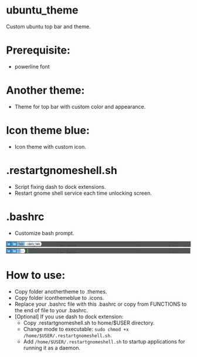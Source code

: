 # ubuntu_theme
Custom ubuntu top bar and theme.

# Prerequisite:
* powerline font

# Another theme:
* Theme for top bar with custom color and appearance.

# Icon theme blue:
* Icon theme with custom icon.

# .restartgnomeshell.sh
* Script fixing dash to dock extensions.
* Restart gnome shell service each time unlocking screen.

# .bashrc
* Customize bash prompt.
<img src="images/bash_theme.png" height="15"/>
<img src="images/bash_theme2.png" height="15"/>

# How to use:
* Copy folder anothertheme to .themes.
* Copy folder iconthemeblue to .icons.
* Replace your .bashrc file with this .bashrc or copy from FUNCTIONS to the end of file to your .bashrc.
* [Optional] If you use dash to dock extension: 
  * Copy .restartgnomeshell.sh to home/$USER directory.
  * Change mode to executable: ```sudo chmod +x /home/$USER/.restartgnomeshell.sh```.
  * Add ```/home/$USER/.restartgnomeshell.sh``` to startup applications for running it as a daemon.
